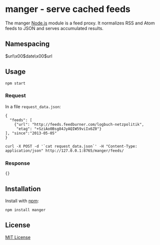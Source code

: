 # manger - serve cached feeds

The manger [Node.js](http://nodejs.org/) module is a feed proxy. It normalizes RSS and Atom feeds to JSON and serves accumulated results. 

## Namespacing

$url\x00$date\x00$url

## Usage

    npm start

### Request
 
In a file `request_data.json`:

    {
      "feeds": [
        {"url": "http://feeds.feedburner.com/logbuch-netzpolitik",
         "etag": "+SziAo0Bsg84JyAQIW59viIx6Z0"}
    ], "since":"2013-05-05"
    }
    
    curl -X POST -d '`cat request_data.json`' -H "Content-Type: application/json" http://127.0.0.1:8765/manger/feeds/

### Response

    {}

## Installation

Install with [npm](https://npmjs.org):

    npm install manger

## License

[MIT License](https://raw.github.com/michaelnisi/manger/master/LICENSE)

